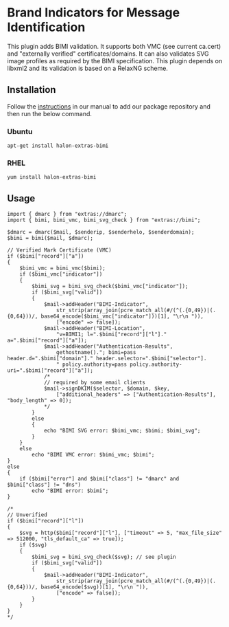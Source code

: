 # Brand Indicators for Message Identification

This plugin adds BIMI validation. It supports both VMC (see current ca.cert) and "externally verified" certificates/domains. It can also validates SVG image profiles as required by the BIMI specification. This plugin depends on libxml2 and its validation is based on a RelaxNG scheme.

## Installation

Follow the [instructions](https://docs.halon.io/manual/comp_install.html#installation) in our manual to add our package repository and then run the below command.

### Ubuntu

```
apt-get install halon-extras-bimi
```

### RHEL

```
yum install halon-extras-bimi
```

## Usage

```
import { dmarc } from "extras://dmarc";
import { bimi, bimi_vmc, bimi_svg_check } from "extras://bimi";

$dmarc = dmarc($mail, $senderip, $senderhelo, $senderdomain);
$bimi = bimi($mail, $dmarc);

// Verified Mark Certificate (VMC)
if ($bimi["record"]["a"])
{
	$bimi_vmc = bimi_vmc($bimi);
	if ($bimi_vmc["indicator"])
	{
		$bimi_svg = bimi_svg_check($bimi_vmc["indicator"]);
		if ($bimi_svg["valid"])
		{
			$mail->addHeader("BIMI-Indicator",
				str_strip(array_join(pcre_match_all(#/(^(.{0,49})|(.{0,64}))/, base64_encode($bimi_vmc["indicator"]))[1], "\r\n ")),
				["encode" => false]);
			$mail->addHeader("BIMI-Location",
				"v=BIMI1; l=".$bimi["record"]["l"]." a=".$bimi["record"]["a"]);
			$mail->addHeader("Authentication-Results",
				gethostname()."; bimi=pass header.d=".$bimi["domain"]." header.selector=".$bimi["selector"].
				" policy.authority=pass policy.authority-uri=".$bimi["record"]["a"]);
			/*
			// required by some email clients
			$mail->signDKIM($selector, $domain, $key,
				["additional_headers" => ["Authentication-Results"], "body_length" => 0]);
			*/
		}
		else
		{
			echo "BIMI SVG error: $bimi_vmc; $bimi; $bimi_svg";
		}
	}
	else
		echo "BIMI VMC error: $bimi_vmc; $bimi";
}
else
{
	if ($bimi["error"] and $bimi["class"] != "dmarc" and $bimi["class"] != "dns")
		echo "BIMI error: $bimi";
}

/*
// Unverified
if ($bimi["record"]["l"])
{
	$svg = http($bimi["record"]["l"], ["timeout" => 5, "max_file_size" => 512000, "tls_default_ca" => true]);
	if ($svg)
	{
		$bimi_svg = bimi_svg_check($svg); // see plugin
		if ($bimi_svg["valid"])
		{
			$mail->addHeader("BIMI-Indicator",
				str_strip(array_join(pcre_match_all(#/(^(.{0,49})|(.{0,64}))/, base64_encode($svg))[1], "\r\n ")),
				["encode" => false]);
		}
	}
}
*/
```
